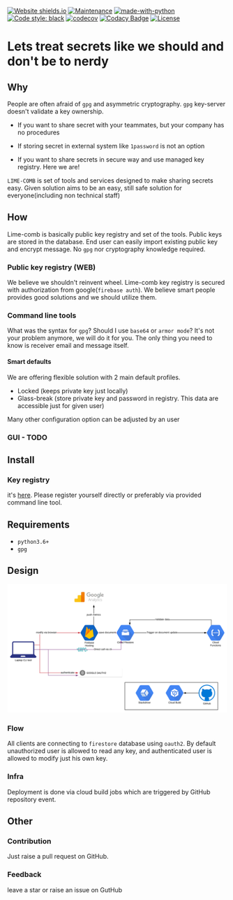 [![Website shields.io](https://img.shields.io/website-up-down-green-red/http/shields.io.svg)](https://lime-comb.web.app/)
[![Maintenance](https://img.shields.io/badge/Maintained%3F-yes-green.svg)](https://GitHub.com/Naereen/StrapDown.js/graphs/commit-activity)
[![made-with-python](https://img.shields.io/badge/Made%20with-Python-1f425f.svg)](https://www.python.org/)
[![Code style: black](https://img.shields.io/badge/code%20style-black-000000.svg)](https://github.com/psf/black)
[![codecov](https://codecov.io/gh/n0npax/lime-comb/branch/master/graph/badge.svg)](https://codecov.io/gh/n0npax/lime-comb)
[![Codacy Badge](https://api.codacy.com/project/badge/Grade/f46eccc192ce4347b7a6596175c960ee)](https://www.codacy.com/manual/n0npax/lime-comb?utm_source=github.com&amp;utm_medium=referral&amp;utm_content=n0npax/lime-comb&amp;utm_campaign=Badge_Grade)
[![License](https://img.shields.io/:license-mit-blue.svg)](https://badges.mit-license.org)

# Lets treat secrets like we should and don't be to nerdy

## Why
People are often afraid of `gpg` and asymmetric cryptography.
`gpg` key-server doesn't validate a key ownership.

-   If you want to share secret with your teammates,
but your company has no procedures

-   If storing secret in external system like `1password` is not an option

-   If you want to share secrets in secure way and use managed key registry.
Here we are!

`LIME-COMB` is set of tools and services designed to make sharing secrets easy.
Given solution aims to be an easy,
still safe solution for everyone(including non technical staff)

## How

Lime-comb is basically public key registry and set of the tools.
Public keys are stored in the database.
End user can easily import existing public key and encrypt message.
No `gpg` nor cryptography knowledge required.

### Public key registry (WEB)

We believe we shouldn't reinvent wheel.
Lime-comb key registry is secured with authorization from google(`firebase auth`).
We believe smart people provides good solutions and we should utilize them.

### Command line tools

What was the syntax for `gpg`? Should I use `base64` or `armor mode`?
It's not your problem anymore, we will do it for you.
The only thing you need to know is receiver email and message itself.

#### Smart defaults
We are offering flexible solution with 2 main default profiles.

-   Locked (keeps private key just locally)
-   Glass-break (store private key and password in registry. This data are accessible just for given user)

Many other configuration option can be adjusted by an user

### GUI - TODO

## Install

### Key registry
it's [here](https://lime-comb.web.app/).
Please register yourself directly or preferably via provided command line tool.

## Requirements
-   `python3.6+`
-   `gpg`

## Design

![Design diagram](https://github.com/n0npax/lime-comb/blob/master/images/arch_diagram.svg)

### Flow

All clients are connecting to `firestore` database using `oauth2`.
By default unauthorized user is allowed to read any key,
and authenticated user is allowed to modify just his own key.

### Infra

Deployment is done via cloud build jobs which are triggered
by GitHub repository event.

## Other

### Contribution

Just raise a pull request on GitHub.

### Feedback

leave a star or raise an issue on GutHub
